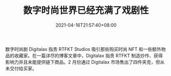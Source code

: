 ﻿---
title: "数字时尚世界已经充满了戏剧性"
date: 2021-04-16T21:57:40+08:00
lastmod: 2021-04-16T16:45:40+08:00
draft: false
authors: ["Melanie"]
description: "数字时尚剧 Digitalax 指责 RTFKT Studios 吸引那些购买时尚 NFT 和一些额外物品的收藏家。在一篇详尽的博客文章中，Digitalax 指责 RTFKT 制造炒作、获得影响力并且未能提供链下商品。2 月份通过 Digitalax 市场售出了四件夹克，但从未交付给买家。"
featuredImage: "digital-fashion-world-already-filled-with-drama.png"
tags: ["MMORPG","MMORPG","Play to Earn"]
categories: ["news"]
news: ["MMORPG"]
weight: 
lightgallery: true
pinned: false
recommend: false
recommend1: false
---

数字时尚剧 Digitalax 指责 RTFKT Studios 吸引那些购买时尚 NFT 和一些额外物品的收藏家。在一篇详尽的博客文章中，Digitalax 指责 RTFKT 制造炒作、获得影响力并且未能提供链下商品。2 月份通过 Digitalax 市场售出了四件夹克，但从未交付给买家。

<!--more-->

